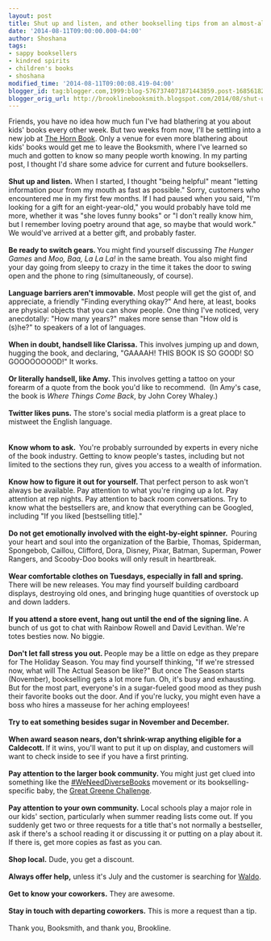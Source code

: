 ```yaml
---
layout: post
title: Shut up and listen, and other bookselling tips from an almost-alum
date: '2014-08-11T09:00:00.000-04:00'
author: Shoshana
tags:
- sappy booksellers
- kindred spirits
- children's books
- shoshana
modified_time: '2014-08-11T09:00:08.419-04:00'
blogger_id: tag:blogger.com,1999:blog-5767374071871443859.post-1685618246266602930
blogger_orig_url: http://brooklinebooksmith.blogspot.com/2014/08/shut-up-and-listen-and-other.html
---
```


Friends, you have no idea how much fun I've had blathering at you about kids' books every other week. But two weeks from now, I'll be settling into a new job at <a href="http://www.hbook.com/">The Horn Book</a>. Only a venue for even more blathering about kids' books would get me to leave the Booksmith, where I've learned so much and gotten to know so many people worth knowing. In my parting post, I thought I'd share some advice for current and future booksellers.<br /><br /><b>Shut up and listen.</b> When I started, I thought "being helpful" meant "letting information pour from my mouth as fast as possible." Sorry, customers who encountered me in my first few months. If I had paused when you said, "I'm looking for a gift for an eight-year-old," you would probably have told me more, whether it was "she loves funny books" or "I don't really know him, but I remember loving poetry around that age, so maybe that would work." We would've arrived at a better gift, and probably faster.<br /><br /><b>Be ready to switch gears. </b>You might find yourself discussing <i>The Hunger Games</i> and <i>Moo, Baa, La La La! </i>in the same breath. You also might find your day going from sleepy to crazy in the time it takes the door to swing open and the phone to ring (simultaneously, of course).<br /><br /><b>Language barriers aren't immovable.</b> Most people will get the gist of, and appreciate, a friendly "Finding everything okay?" And here, at least, books are physical objects that you can show people. One thing I've noticed, very anecdotally: "How many years?" makes more sense than "How old is (s)he?" to speakers of a lot of languages.<br /><br /><b>When in doubt, handsell like Clarissa.</b> This involves jumping up and down, hugging the book, and declaring, "GAAAAH! THIS BOOK IS SO GOOD! SO GOOOOOOOOD!" It works.<br /><br /><b>Or literally handsell, like Amy. </b>This involves getting a tattoo on your forearm of a quote from the book you'd like to recommend.&nbsp; (In Amy's case, the book is <i>Where Things Come Back</i>, by John Corey Whaley.)<b>&nbsp;</b><br /><br /><b>Twitter likes puns.</b> The store's social media platform is a great place to mistweet the English language.<br /><br /><br /><b>Know whom to ask.&nbsp; </b>You're probably surrounded by experts in every niche of the book industry. Getting to know people's tastes, including but not limited to the sections they run, gives you access to a wealth of information.<br /><br /><b>Know how to figure it out for yourself. </b>That perfect person to ask won't always be available.<b> </b>Pay attention to what you're ringing up a lot. Pay attention at rep nights. Pay attention to back room conversations. Try to know what the bestsellers are, and know that everything can be Googled, including "If you liked [bestselling title]."<br /><br /><b>Do not get emotionally involved with the eight-by-eight spinner.&nbsp; </b>Pouring your heart and soul into the organization of the Barbie, Thomas, Spiderman, Spongebob, Caillou, Clifford, Dora, Disney, Pixar, Batman, Superman, Power Rangers, and Scooby-Doo books will only result in heartbreak.<br /><br /><b>Wear comfortable clothes on Tuesdays, especially in fall and spring.</b>&nbsp; There will be new releases. You may find yourself building cardboard displays, destroying old ones, and bringing huge quantities of overstock up and down ladders.<br /><br /><b>If you attend a store event, hang out until the end of the signing line.</b> A bunch of us got to chat with Rainbow Rowell and David Levithan. We're totes besties now. No biggie.<br /><br /><b>Don't let fall stress you out. </b>People may be a little on edge as they prepare for The Holiday Season. You may find yourself thinking, "If we're stressed now, what will The Actual Season be like?" But once The Season starts (November), bookselling gets a lot more fun. Oh, it's busy and exhausting. But for the most part, everyone's in a sugar-fueled good mood as they push their favorite books out the door. And if you're lucky, you might even have a boss who hires a masseuse for her aching employees!<br /><br /><b>Try to eat something besides sugar in November and December.</b> <br /><br /><b>When award season nears, don't shrink-wrap anything eligible for a Caldecott. </b>If it wins, you'll want to put it up on display, and customers will want to check inside to see if you have a first printing.<br /><br /><b>Pay attention to the larger book community. </b>You might just get clued into something like the <a href="http://weneeddiversebooks.tumblr.com/">#WeNeedDiverseBooks</a> movement or its bookselling-specific baby, the <a href="http://shannonhale.tumblr.com/post/84133685900/handsell-off-heres-whats-going-down">Great Greene Challenge</a>.<b>&nbsp;</b><br /><br /><b>Pay attention to your own community.</b> Local schools play a major role in our kids' section, particularly when summer reading lists come out. If you suddenly get two or three requests for a title that's not normally a bestseller, ask if there's a school reading it or discussing it or putting on a play about it. If there is, get more copies as fast as you can.<br /><br /><b>Shop local.</b> Dude, you get a discount.<b>&nbsp;</b><br /><br /><b>Always offer help,</b> unless it's July and the customer is searching for <a href="http://www.bookweb.org/news/find-waldo-local-%E2%80%9914-begins">Waldo</a>.<br /><br /><b>Get to know your coworkers.</b> They are awesome.<br /><br /><b>Stay in touch with departing coworkers.</b> This is more a request than a tip.<br /><br />Thank you, Booksmith, and thank you, Brookline.